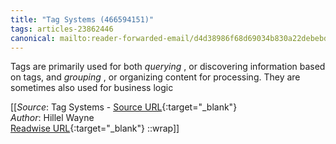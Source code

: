 ```yaml
---
title: "Tag Systems (466594151)"
tags: articles-23862446
canonical: mailto:reader-forwarded-email/d4d38986f68d69034b830a22debebd7c
---
```


Tags are primarily used for both *querying* , or discovering information based on tags, and *grouping* , or organizing content for processing. They are sometimes also used for business logic


[[_Source_: Tag Systems - [Source URL](mailto:reader-forwarded-email/d4d38986f68d69034b830a22debebd7c){:target="_blank"}<br>
_Author_: Hillel Wayne<br>
[Readwise URL](https://readwise.io/open/466594151){:target="_blank"}
::wrap]]